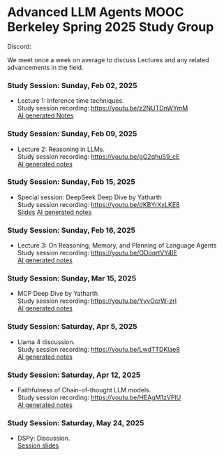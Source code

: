 # Advanced LLM Agents MOOC Berkeley Spring 2025 Study Group 

Discord:

We meet once a week on average to discuss Lectures and any related advancements in the field.

### Study Session: Sunday, Feb 02, 2025
* Lecture 1: Inference time techniques.  <br>
      Study session recording: https://youtu.be/z2NUTDnWYmM   <br>
      [AI generated Notes](Notes_Feb02_2025.pdf)

### Study Session: Sunday, Feb 09, 2025
* Lecture 2: Reasoning in LLMs. <br> 
      Study session recording: https://youtu.be/gG2qhuS9_cE <br>
      [AI generated notes](Notes_Feb09_2025.pdf)

### Study Session: Sunday, Feb 15, 2025
* Special session: DeepSeek Deep Dive by Yatharth  <br>
    Study session recording: https://youtu.be/dKBYrXxLKE8 <br>
    [Slides](reasoning_GRPO.pptx)
    [AI generated notes](Notes_Feb15_2025_deepseek.pdf)

### Study Session: Sunday, Feb 16, 2025
* Lecture 3: On Reasoning, Memory, and Planning of Language Agents <br>
    Study session recording: https://youtu.be/ODoqrtVY4lE <br>
    [AI generated notes](Notes_Feb16_2025.pdf)

### Study Session: Sunday, Mar 15, 2025
* MCP Deep Dive by Yatharth<br>
    Study session recording: https://youtu.be/YvvOcrW-zrI <br>
    [AI generated notes](Notes_Mar15_2025.pdf)

### Study Session: Saturday, Apr 5, 2025
* Llama 4 discussion. <br>
   Study session recording: https://youtu.be/LwdTTDKlae8 <br>
   [AI generated notes](Notes_Apr5_2025.pdf)


### Study Session: Saturday, Apr 12, 2025
* Faithfulness of Chain-of-thought LLM models. <br>
   Study session recording: https://youtu.be/HEAgM1zVPlU <br>
   [AI generated notes](Notes_Apr12_2025.pdf)

### Study Session: Saturday, May 24, 2025
* DSPy: Discussion. <br>
   [Session slides](DSPy_may24_2025.pdf)
